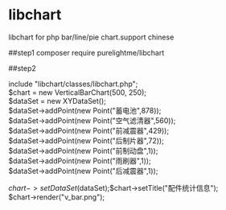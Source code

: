 # libchart
libchart for php bar/line/pie chart.support chinese

##step1
composer require purelightme/libchart

##step2

include "libchart/classes/libchart.php";  
$chart = new VerticalBarChart(500, 250);  
$dataSet = new XYDataSet();  
$dataSet->addPoint(new Point("蓄电池",878));  
$dataSet->addPoint(new Point("空气滤清器",560));  
$dataSet->addPoint(new Point("前减震器",429));  
$dataSet->addPoint(new Point("后制片器",72));  
$dataSet->addPoint(new Point("前制动盘",1));  
$dataSet->addPoint(new Point("雨刷器",1));  
$dataSet->addPoint(new Point("后减震器",1));  

$chart->setDataSet($dataSet);$chart->setTitle("配件统计信息");  
$chart->render("v_bar.png");  
